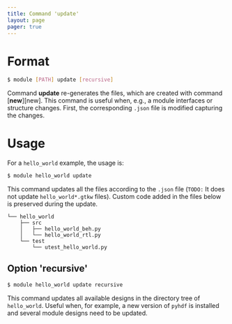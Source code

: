 ```yaml
---
title: Command 'update'
layout: page 
pager: true
---
```


Format
======

```.bash
$ module [PATH] update [recursive]
```

Command __update__ re-generates the files, which are created with command [__new__][new]. 
This command is useful when, e.g., a module interfaces or structure changes. 
First, the corresponding `.json` file is modified capturing the changes.

Usage
=====

For a `hello_world` example, the usage is:

```.bash
$ module hello_world update
```

This command updates all the files according to the `.json` file (`TODO:` It does not update `hello_world*.gtkw` files). 
Custom code added in the files below is preserved during the update.

```
└── hello_world
    ├── src
    │   ├── hello_world_beh.py
    │   └── hello_world_rtl.py
    └── test
        └── utest_hello_world.py
```

Option 'recursive'
------------------


```.bash
$ module hello_world update recursive
```

This command updates all available designs in the directory tree of `hello_world`. 
Useful when, for example, a new version of `pyhdf` is installed and several module designs need to be updated.


